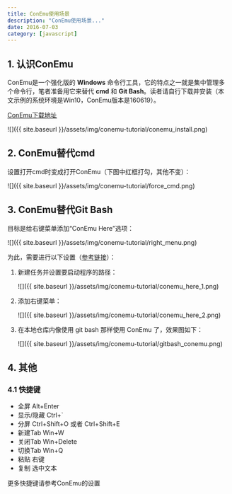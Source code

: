 ```yaml
---
title: ConEmu使用场景
description: "ConEmu使用场景..."
date: 2016-07-03
category: [javascript]
---
```


## 1. 认识ConEmu

ConEmu是一个强化版的 **Windows** 命令行工具，它的特点之一就是集中管理多个命令行，笔者准备用它来替代 **cmd** 和 **Git Bash**。读者请自行下载并安装（本文示例的系统环境是Win10，ConEmu版本是160619）。

[ConEmu下载地址](http://conemu.github.io/)

![]({{ site.baseurl }}/assets/img/conemu-tutorial/conemu_install.png)

## 2. ConEmu替代cmd

设置打开cmd时变成打开ConEmu（下图中红框打勾，其他不变）：

![]({{ site.baseurl }}/assets/img/conemu-tutorial/force_cmd.png)

## 3. ConEmu替代Git Bash

目标是给右键菜单添加“ConEmu Here”选项：

![]({{ site.baseurl }}/assets/img/conemu-tutorial/right_menu.png)

为此，需要进行以下设置（[参考链接](http://superuser.com/questions/454380/git-bash-here-in-conemu)）：

1. 新建任务并设置要启动程序的路径：

    ![]({{ site.baseurl }}/assets/img/conemu-tutorial/conemu_here_1.png)

1. 添加右键菜单：

    ![]({{ site.baseurl }}/assets/img/conemu-tutorial/conemu_here_2.png)

1. 在本地仓库内像使用 git bash 那样使用 ConEmu 了，效果图如下：  

    ![]({{ site.baseurl }}/assets/img/conemu-tutorial/gitbash_conemu.png)

## 4. 其他

### 4.1 快捷键  

- 全屏 Alt+Enter
- 显示/隐藏 Ctrl+`
- 分屏 Ctrl+Shift+O 或者 Ctrl+Shift+E
- 新建Tab Win+W
- 关闭Tab Win+Delete
- 切换Tab Win+Q
- 粘贴 右键
- 复制 选中文本  

更多快捷键请参考ConEmu的设置